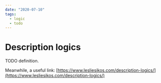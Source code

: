 ```yaml
---
date: "2020-07-10"
tags:
  - logic
  - todo
---
```


# Description logics


TODO definition.

Meanwhile, a useful link: [https://www.lesliesikos.com/description-logics/](https://www.lesliesikos.com/description-logics/)
